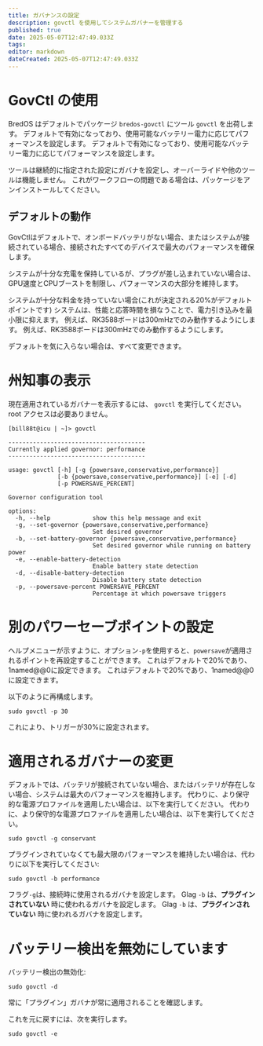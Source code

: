 ```yaml
---
title: ガバナンスの設定
description: govctl を使用してシステムガバナーを管理する
published: true
date: 2025-05-07T12:47:49.033Z
tags:
editor: markdown
dateCreated: 2025-05-07T12:47:49.033Z
---
```


# GovCtl の使用

BredOS はデフォルトでパッケージ `bredos-govctl` にツール `govctl` を出荷します。
デフォルトで有効になっており、使用可能なバッテリー電力に応じてパフォーマンスを設定します。
デフォルトで有効になっており、使用可能なバッテリー電力に応じてパフォーマンスを設定します。

ツールは継続的に指定された設定にガバナを設定し、オーバーライドや他のツールは機能しません。
これがワークフローの問題である場合は、パッケージをアンインストールしてください。

## デフォルトの動作

GovCtlはデフォルトで、オンボードバッテリがない場合、またはシステムが接続されている場合、接続されたすべてのデバイスで最大のパフォーマンスを確保します。

システムが十分な充電を保持しているが、プラグが差し込まれていない場合は、GPU速度とCPUブーストを制限し、パフォーマンスの大部分を維持します。

システムが十分な料金を持っていない場合(これが決定される20%がデフォルトポイントです)
システムは、性能と応答時間を損なうことで、電力引き込みを最小限に抑えます。
例えば、RK3588ボードは300mHzでのみ動作するようにします。
例えば、RK3588ボードは300mHzでのみ動作するようにします。

デフォルトを気に入らない場合は、すべて変更できます。

# 州知事の表示

現在適用されているガバナーを表示するには、 `govctl` を実行してください。root アクセスは必要ありません。

```
[bill88t@icu | ~]> govctl

---------------------------------------
Currently applied governor: performance
---------------------------------------

usage: govctl [-h] [-g {powersave,conservative,performance}]
              [-b {powersave,conservative,performance}] [-e] [-d]
              [-p POWERSAVE_PERCENT]

Governor configuration tool

options:
  -h, --help            show this help message and exit
  -g, --set-governor {powersave,conservative,performance}
                        Set desired governor
  -b, --set-battery-governor {powersave,conservative,performance}
                        Set desired governor while running on battery power
  -e, --enable-battery-detection
                        Enable battery state detection
  -d, --disable-battery-detection
                        Disable battery state detection
  -p, --powersave-percent POWERSAVE_PERCENT
                        Percentage at which powersave triggers
```

# 別のパワーセーブポイントの設定

ヘルプメニューが示すように、オプション`-p`を使用すると、`powersave`が適用されるポイントを再設定することができます。 これはデフォルトで20%であり、1named@@0に設定できます。 これはデフォルトで20%であり、1named@@0に設定できます。

以下のように再構成します。

```
sudo govctl -p 30
```

これにより、トリガーが30%に設定されます。

# 適用されるガバナーの変更

デフォルトでは、バッテリが接続されていない場合、またはバッテリが存在しない場合、システムは最大のパフォーマンスを維持します。
代わりに、より保守的な電源プロファイルを適用したい場合は、以下を実行してください。
代わりに、より保守的な電源プロファイルを適用したい場合は、以下を実行してください。

```
sudo govctl -g conservant
```

プラグインされていなくても最大限のパフォーマンスを維持したい場合は、代わりに以下を実行してください:

```
sudo govctl -b performance
```

フラグ`-g`は、接続時に使用されるガバナを設定します。
Glag `-b` は、**プラグインされていない** 時に使われるガバナを設定します。
Glag `-b` は、**プラグインされていない** 時に使われるガバナを設定します。

# バッテリー検出を無効にしています

バッテリー検出の無効化:

```
sudo govctl -d
```

常に「プラグイン」ガバナが常に適用されることを確認します。

これを元に戻すには、次を実行します。

```
sudo govctl -e
```